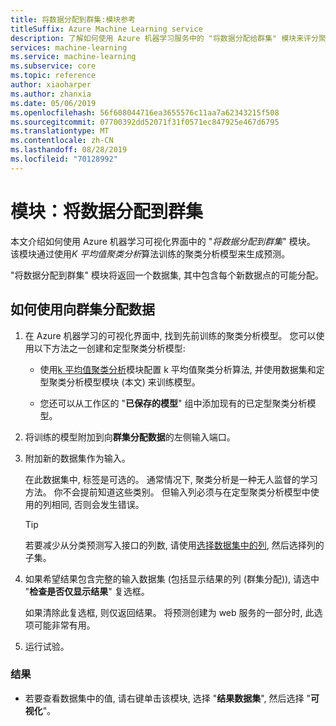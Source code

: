 ```yaml
---
title: 将数据分配到群集:模块参考
titleSuffix: Azure Machine Learning service
description: 了解如何使用 Azure 机器学习服务中的 "将数据分配给群集" 模块来评分聚类分析模型。
services: machine-learning
ms.service: machine-learning
ms.subservice: core
ms.topic: reference
author: xiaoharper
ms.author: zhanxia
ms.date: 05/06/2019
ms.openlocfilehash: 56f608044716ea3655576c11aa7a62343215f508
ms.sourcegitcommit: 07700392dd52071f31f0571ec847925e467d6795
ms.translationtype: MT
ms.contentlocale: zh-CN
ms.lasthandoff: 08/28/2019
ms.locfileid: "70128992"
---
```

# <a name="module-assign-data-to-clusters"></a>模块：将数据分配到群集

本文介绍如何使用 Azure 机器学习可视化界面中的 "*将数据分配到群集*" 模块。 该模块通过使用*K 平均值聚类分析*算法训练的聚类分析模型来生成预测。

"将数据分配到群集" 模块将返回一个数据集, 其中包含每个新数据点的可能分配。 


## <a name="how-to-use-assign-data-to-clusters"></a>如何使用向群集分配数据
  
1. 在 Azure 机器学习的可视化界面中, 找到先前训练的聚类分析模型。 您可以使用以下方法之一创建和定型聚类分析模型:  
  
    - 使用[k 平均值聚类分析](k-means-clustering.md)模块配置 k 平均值聚类分析算法, 并使用数据集和定型聚类分析模型模块 (本文) 来训练模型。  
  
    - 您还可以从工作区的 "**已保存的模型**" 组中添加现有的已定型聚类分析模型。

2. 将训练的模型附加到向**群集分配数据**的左侧输入端口。  

3. 附加新的数据集作为输入。 

   在此数据集中, 标签是可选的。 通常情况下, 聚类分析是一种无人监督的学习方法。 你不会提前知道这些类别。 但输入列必须与在定型聚类分析模型中使用的列相同, 否则会发生错误。

    > [!TIP]
    > 若要减少从分类预测写入接口的列数, 请使用[选择数据集中的列](select-columns-in-dataset.md), 然后选择列的子集。 
    
4. 如果希望结果包含完整的输入数据集 (包括显示结果的列 (群集分配)), 请选中 "**检查是否仅显示结果**" 复选框。
  
    如果清除此复选框, 则仅返回结果。 将预测创建为 web 服务的一部分时, 此选项可能非常有用。
  
5.  运行试验。  
  
### <a name="results"></a>结果

+  若要查看数据集中的值, 请右键单击该模块, 选择 "**结果数据集**", 然后选择 "**可视化**"。

